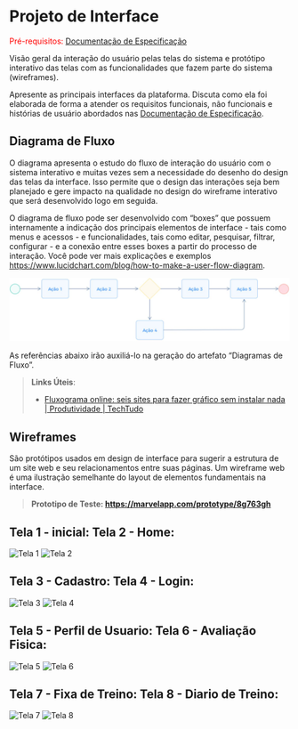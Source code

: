 
# Projeto de Interface

<span style="color:red">Pré-requisitos: <a href="2-Especificação do Projeto.md"> Documentação de Especificação</a></span>

Visão geral da interação do usuário pelas telas do sistema e protótipo interativo das telas com as funcionalidades que fazem parte do sistema (wireframes).

 Apresente as principais interfaces da plataforma. Discuta como ela foi elaborada de forma a atender os requisitos funcionais, não funcionais e histórias de usuário abordados nas <a href="2-Especificação do Projeto.md"> Documentação de Especificação</a>.

## Diagrama de Fluxo

O diagrama apresenta o estudo do fluxo de interação do usuário com o sistema interativo e  muitas vezes sem a necessidade do desenho do design das telas da interface. Isso permite que o design das interações seja bem planejado e gere impacto na qualidade no design do wireframe interativo que será desenvolvido logo em seguida.

O diagrama de fluxo pode ser desenvolvido com “boxes” que possuem internamente a indicação dos principais elementos de interface - tais como menus e acessos - e funcionalidades, tais como editar, pesquisar, filtrar, configurar - e a conexão entre esses boxes a partir do processo de interação. Você pode ver mais explicações e exemplos https://www.lucidchart.com/blog/how-to-make-a-user-flow-diagram.

![Exemplo de Diagrama de Fluxo](img/diagramafluxo2.jpg)

As referências abaixo irão auxiliá-lo na geração do artefato “Diagramas de Fluxo”.

> **Links Úteis**:
> - [Fluxograma online: seis sites para fazer gráfico sem instalar nada | Produtividade | TechTudo](https://www.techtudo.com.br/listas/2019/03/fluxograma-online-seis-sites-para-fazer-grafico-sem-instalar-nada.ghtml)

## Wireframes

São protótipos usados em design de interface para sugerir a estrutura de um site web e seu relacionamentos entre suas páginas. Um wireframe web é uma ilustração semelhante do layout de elementos fundamentais na interface.

> **Prototipo de Teste: https://marvelapp.com/prototype/8g763gh**

 ## **Tela 1 - inicial**: **Tela 2 - Home**: 
 
![Tela 1](https://github.com/user-attachments/assets/8f72be43-9fb3-4276-a736-ddf039b96195)
![Tela 2](https://github.com/user-attachments/assets/d91fd6ec-6cd4-4a8a-a9aa-0896abc86cf9)

## **Tela 3 - Cadastro**: **Tela 4 - Login**:

![Tela 3](https://github.com/user-attachments/assets/e60adf45-79f9-424b-bfa3-c81c41d94824)
![Tela 4](https://github.com/user-attachments/assets/59367264-b39b-4d47-b435-e2333a194a3f)


## **Tela 5 - Perfil de Usuario**: **Tela 6 - Avaliação Fisica**:

![Tela 5](https://github.com/user-attachments/assets/0a4f2a38-e99e-4a8f-88fd-1b3f6cb0963c)
![Tela 6](https://github.com/user-attachments/assets/d5a3db5e-4088-4a6a-947e-e96642c04ac2)

## **Tela 7 - Fixa de Treino**: **Tela 8 - Diario de Treino**: 

![Tela 7](https://github.com/user-attachments/assets/f0087de3-1e24-48eb-b628-5bf73b457b88)
![Tela 8](https://github.com/user-attachments/assets/369a7833-6bb0-4fb4-85d8-9ccda0b6fefc)
